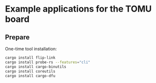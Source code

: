 # Example applications for the TOMU board

## Prepare

One-time tool installation:

```sh
cargo install flip-link
cargo install probe-rs --features="cli"
cargo install cargo-binutils
cargo install coreutils
cargo install cargo-dfu
```

